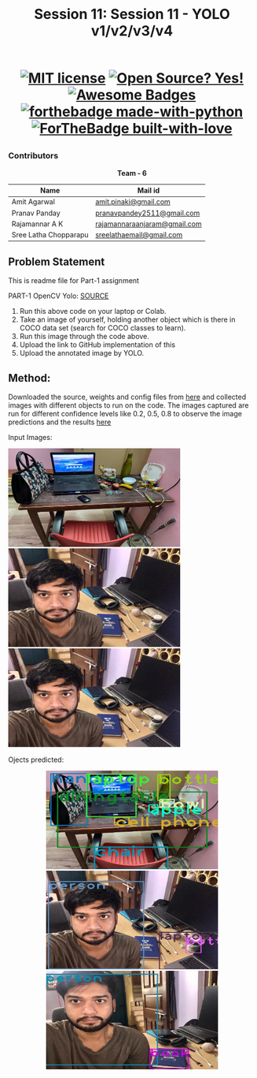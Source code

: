 <br/>
<h1 align="center">Session 11: Session 11 - YOLO v1/v2/v3/v4
<br/>
<!-- toc -->
    <br>
    
[![MIT license](https://img.shields.io/badge/License-MIT-blue.svg)](https://lbesson.mit-license.org/)
[![Open Source? Yes!](https://badgen.net/badge/Open%20Source%20%3F/Yes%21/blue?icon=github)](https://github.com/RajamannarAanjaram/badges/)
[![Awesome Badges](https://img.shields.io/badge/badges-awesome-green.svg)](https://github.com/RajamannarAanjaram/badges)
    <br>
[![forthebadge made-with-python](http://ForTheBadge.com/images/badges/made-with-python.svg)](https://www.python.org/)
[![ForTheBadge built-with-love](http://ForTheBadge.com/images/badges/built-with-love.svg)](https://GitHub.com/RajamannarAanjaram/)

### Contributors

<p align="center"> <b>Team - 6</b> <p>
    
| <centre>Name</centre> | <centre>Mail id</centre> | 
| ------------ | ------------- |
| <centre>Amit Agarwal</centre>         | <centre>amit.pinaki@gmail.com</centre>    |
| <centre>Pranav Panday</centre>         | <centre>pranavpandey2511@gmail.com</centre>    |
| <centre>Rajamannar A K</centre>         | <centre>rajamannaraanjaram@gmail.com</centre>    |
| <centre>Sree Latha Chopparapu</centre>         | <centre>sreelathaemail@gmail.com</centre>    |\\

<!-- toc -->
    
## Problem Statement
This is readme file for Part-1 assignment

PART-1 OpenCV Yolo: [SOURCE](https://pysource.com/2019/06/27/yolo-object-detection-using-opencv-with-python/) 
1. Run this above code on your laptop or Colab. 
2. Take an image of yourself, holding another object which is there in COCO data set (search for COCO classes to learn). 
3. Run this image through the code above. 
4. Upload the link to GitHub implementation of this
5. Upload the annotated image by YOLO. 

## Method:
Downloaded the source, weights and config files from [here](https://pysource.com/2019/06/27/yolo-object-detection-using-opencv-with-python/) and collected images with different objects to run on the code. The images captured are run for different confidence levels like 0.2, 0.5, 0.8 to observe the image predictions and the results [here]()

Input Images:
<p float="left">
  <img width="350" height="200" src="./images/S_Click1.jpg">
  <img width="350" height="200" src="./images/A_Click1.jpeg">
  <img width="350" height="200" src="./images/A_Click1.jpeg">
</p>

Ojects predicted:
<p align="center">
  <img width="350" height="200" src="./images/S_Click_conf0.5.png">
  <img width="350" height="200" src="./images/A_Click1_conf0.5.png">
  <img width="350" height="200" src="./images/A_Click2_conf0.5.png">
</p>


    
